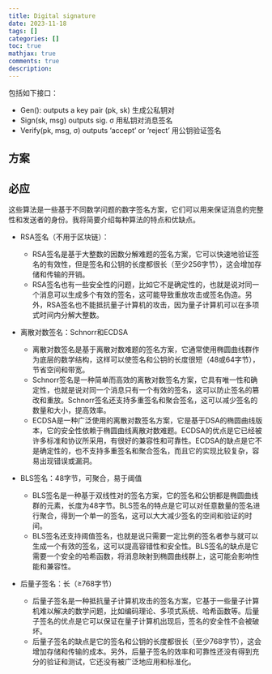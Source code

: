 ```yaml
---
title: Digital signature
date: 2023-11-18
tags: []
categories: []
toc: true
mathjax: true
comments: true
description: 
---
```


包括如下接口：

- Gen(): outputs a key pair (pk, sk) 生成公私钥对
- Sign(sk, msg) outputs sig. σ 用私钥对消息签名
- Verify(pk, msg, σ) outputs ‘accept’ or ‘reject’ 用公钥验证签名

## 方案

## 必应

这些算法是一些基于不同数学问题的数字签名方案，它们可以用来保证消息的完整性和发送者的身份。我将简要介绍每种算法的特点和优缺点。

- RSA签名（不用于区块链）：
  - RSA签名是基于大整数的因数分解难题的签名方案，它可以快速地验证签名的有效性，但是签名和公钥的长度都很长（至少256字节），这会增加存储和传输的开销。
  - RSA签名也有一些安全性的问题，比如它不是确定性的，也就是说对同一个消息可以生成多个有效的签名，这可能导致重放攻击或签名伪造。另外，RSA签名也不能抵抗量子计算机的攻击，因为量子计算机可以在多项式时间内分解大整数。

- 离散对数签名：Schnorr和ECDSA
  - 离散对数签名是基于离散对数难题的签名方案，它通常使用椭圆曲线群作为底层的数学结构，这样可以使签名和公钥的长度很短（48或64字节），节省空间和带宽。
  - Schnorr签名是一种简单而高效的离散对数签名方案，它具有唯一性和确定性，也就是说对同一个消息只有一个有效的签名，这可以防止签名的篡改和重放。Schnorr签名还支持多重签名和聚合签名，这可以减少签名的数量和大小，提高效率。
  - ECDSA是一种广泛使用的离散对数签名方案，它是基于DSA的椭圆曲线版本，它的安全性依赖于椭圆曲线离散对数难题。ECDSA的优点是它已经被许多标准和协议所采用，有很好的兼容性和可靠性。ECDSA的缺点是它不是确定性的，也不支持多重签名和聚合签名，而且它的实现比较复杂，容易出现错误或漏洞。

- BLS签名：48字节，可聚合，易于阈值
  - BLS签名是一种基于双线性对的签名方案，它的签名和公钥都是椭圆曲线群的元素，长度为48字节。BLS签名的特点是它可以对任意数量的签名进行聚合，得到一个单一的签名，这可以大大减少签名的空间和验证的时间。
  - BLS签名还支持阈值签名，也就是说只需要一定比例的签名者参与就可以生成一个有效的签名，这可以提高容错性和安全性。BLS签名的缺点是它需要一个安全的哈希函数，将消息映射到椭圆曲线群上，这可能会影响性能和兼容性。

- 后量子签名：长（≥768字节）
  - 后量子签名是一种抵抗量子计算机攻击的签名方案，它基于一些量子计算机难以解决的数学问题，比如编码理论、多项式系统、哈希函数等。后量子签名的优点是它可以保证在量子计算机出现后，签名的安全性不会被破坏。
  - 后量子签名的缺点是它的签名和公钥的长度都很长（至少768字节），这会增加存储和传输的成本。另外，后量子签名的效率和可靠性还没有得到充分的验证和测试，它还没有被广泛地应用和标准化。
